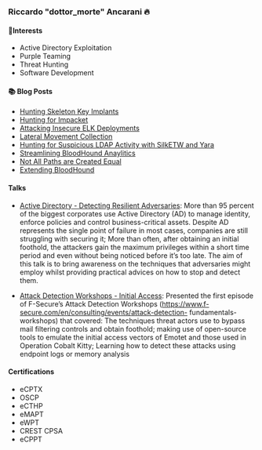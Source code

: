 ### Riccardo "dottor_morte" Ancarani 🔥

#### 🔬Interests
- Active Directory Exploitation
- Purple Teaming
- Threat Hunting
- Software Development

#### 📚 Blog Posts
- [Hunting Skeleton Key Implants](https://riccardoancarani.github.io/2020-08-08-hunting-for-skeleton-keys/)
- [Hunting for Impacket](https://riccardoancarani.github.io/2020-05-10-hunting-for-impacket/)
- [Attacking Insecure ELK Deployments](https://riccardoancarani.github.io/2020-03-21-fooling-the-blue-team-abusing-insecure-elk/)
- [Lateral Movement Collection](https://riccardoancarani.github.io/2019-10-04-lateral-movement-megaprimer/)
- [Hunting for Suspicious LDAP Activity with SilkETW and Yara](https://riccardoancarani.github.io/2019-10-19-hunting-for-domain-enumeration/)
- [Streamlining BloodHound Anaylitics](https://riccardoancarani.github.io/2019-12-08-streamlining-bloodhound-analytics/)
- [Not All Paths are Created Equal](https://riccardoancarani.github.io/2019-11-08-not-all-paths-are-equal/)
- [Extending BloodHound](https://riccardoancarani.github.io/2020-02-06-extending-bloodhound-pt1/)

#### Talks

* [Active Directory - Detecting Resilient Adversaries](https://github.com/RiccardoAncarani/talks/tree/master/r00tMI):
More than 95 percent of the biggest corporates use Active Directory (AD) to manage identity, enforce policies and control business-critical assets. Despite AD represents the single point of failure in most cases, companies are still struggling with securing it; More than often, after obtaining an initial foothold, the attackers gain the maximum privileges within a short time period and even without being noticed before it’s too late. The aim of this talk is to bring awareness on the techniques that adversaries might employ whilst providing practical advices on how to stop and detect them.

* [Attack Detection Workshops - Initial Access](https://github.com/RiccardoAncarani/talks/blob/master/F-Secure/F-Secure-Attack-Detection-Webinars-Initial-Access.pdf):
Presented the first episode of F-Secure’s Attack Detection Workshops (https://www.f-secure.com/en/consulting/events/attack-detection- fundamentals-workshops) that covered: The techniques threat actors use to bypass mail filtering controls and obtain foothold; making use of open-source tools to emulate the initial access vectors of Emotet and those used in Operation Cobalt Kitty; Learning how to detect these attacks using endpoint logs or memory analysis

#### Certifications
- eCPTX
- OSCP
- eCTHP
- eMAPT
- eWPT
- CREST CPSA
- eCPPT

<!--
**RiccardoAncarani/RiccardoAncarani** is a ✨ _special_ ✨ repository because its `README.md` (this file) appears on your GitHub profile.

Here are some ideas to get you started:

- 🔭 I’m currently working on ...
- 🌱 I’m currently learning ...
- 👯 I’m looking to collaborate on ...
- 🤔 I’m looking for help with ...
- 💬 Ask me about ...
- 📫 How to reach me: ...
- 😄 Pronouns: ...
- ⚡ Fun fact: ...
-->
